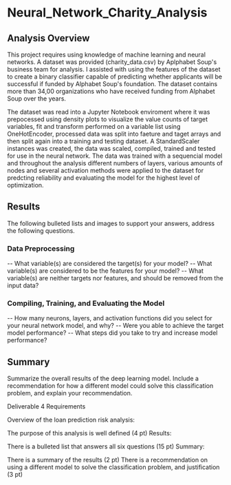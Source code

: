 # Neural_Network_Charity_Analysis

## Analysis Overview
This project requires using knowledge of machine learning and neural networks. A dataset was provided (charity_data.csv) by Aplphabet Soup's business team for analysis. I assisted with using the features of the dataset to create a binary classifier capable of predicting whether applicants will be successful if funded by Alphabet Soup's foundation. The dataset contains more than 34,00 organizations who have received funding from Alphabet Soup over the years. 

The dataset was read into a Jupyter Notebook enviroment where it was prepocessed using density plots to visualize the value counts of target variables, fit and transform performed on a variable list using OneHotEncoder, processed data was split into faeture and taget arrays and then split again into a training and testing dataset. A StandardScaler instances was created, the data was scaled, compiled, trained and tested for use in the neural network. The data was trained with a sequencial model and throughout the analysis different numbers of layers, various amounts of nodes and several activation methods were applied to the dataset for predcting reliability and evaluating the model for the highest level of optimization.  

## Results 
The following bulleted lists and images to support your answers, address the following questions.

### Data Preprocessing
-- What variable(s) are considered the target(s) for your model?
-- What variable(s) are considered to be the features for your model?
-- What variable(s) are neither targets nor features, and should be removed from the input data?
### Compiling, Training, and Evaluating the Model
-- How many neurons, layers, and activation functions did you select for your neural network model, and why?
-- Were you able to achieve the target model performance?
-- What steps did you take to try and increase model performance?
## Summary
Summarize the overall results of the deep learning model. Include a recommendation for how a different model could solve this classification problem, and explain your recommendation.

Deliverable 4 Requirements


Overview of the loan prediction risk analysis:

The purpose of this analysis is well defined (4 pt)
Results:

There is a bulleted list that answers all six questions (15 pt)
Summary:

There is a summary of the results (2 pt)
There is a recommendation on using a different model to solve the classification problem, and justification (3 pt)
